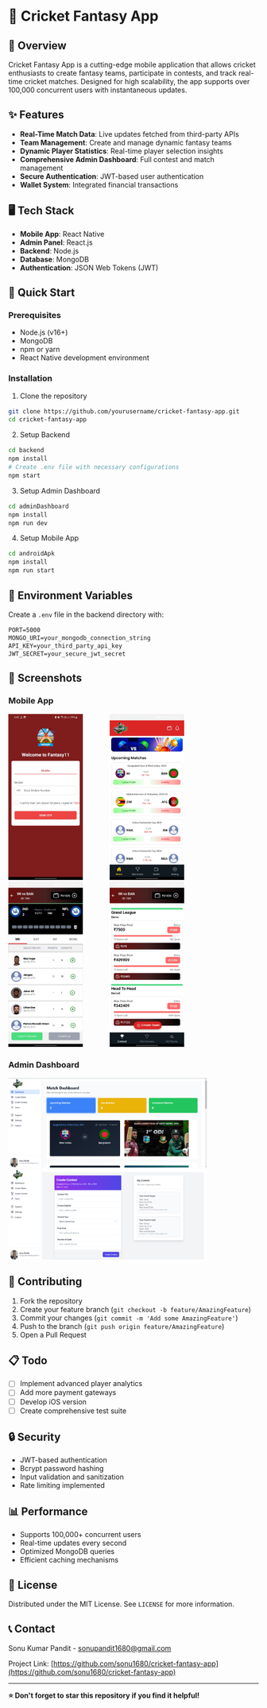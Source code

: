 # 🏏 Cricket Fantasy App

## 📝 Overview

Cricket Fantasy App is a cutting-edge mobile application that allows cricket enthusiasts to create fantasy teams, participate in contests, and track real-time cricket matches. Designed for high scalability, the app supports over 100,000 concurrent users with instantaneous updates.

## ✨ Features

- **Real-Time Match Data**: Live updates fetched from third-party APIs
- **Team Management**: Create and manage dynamic fantasy teams
- **Dynamic Player Statistics**: Real-time player selection insights
- **Comprehensive Admin Dashboard**: Full contest and match management
- **Secure Authentication**: JWT-based user authentication
- **Wallet System**: Integrated financial transactions

## 🖥️ Tech Stack

- **Mobile App**: React Native
- **Admin Panel**: React.js
- **Backend**: Node.js
- **Database**: MongoDB
- **Authentication**: JSON Web Tokens (JWT)

## 🚀 Quick Start

### Prerequisites

- Node.js (v16+)
- MongoDB
- npm or yarn
- React Native development environment

### Installation

1. Clone the repository
```bash
git clone https://github.com/yourusername/cricket-fantasy-app.git
cd cricket-fantasy-app
```

2. Setup Backend
```bash
cd backend
npm install
# Create .env file with necessary configurations
npm start
```

3. Setup Admin Dashboard
```bash
cd adminDashboard
npm install
npm run dev
```

4. Setup Mobile App
```bash
cd androidApk
npm install
npm run start
```

## 🔐 Environment Variables

Create a `.env` file in the backend directory with:
```env
PORT=5000
MONGO_URI=your_mongodb_connection_string
API_KEY=your_third_party_api_key
JWT_SECRET=your_secure_jwt_secret
```

## 📱 Screenshots

### Mobile App
<p float="left">
  <img src="./images/login.jpeg" width="150" style="margin-right: 50px;" />
  <img src="./images/home.jpeg" width="150" style="margin-right: 50px;" />
  <img src="./images/team.jpeg" width="150" style="margin-right: 50px;" />
  <img src="./images/contestlist.jpeg" width="150" />
</p>

### Admin Dashboard
<p float="left">
  <img src="./images/adminhome.png" width="400" />
  <img src="./images/admincontest.png" width="400" />
</p>

## 🤝 Contributing

1. Fork the repository
2. Create your feature branch (`git checkout -b feature/AmazingFeature`)
3. Commit your changes (`git commit -m 'Add some AmazingFeature'`)
4. Push to the branch (`git push origin feature/AmazingFeature`)
5. Open a Pull Request

## 📋 Todo

- [ ] Implement advanced player analytics
- [ ] Add more payment gateways
- [ ] Develop iOS version
- [ ] Create comprehensive test suite

## 🔒 Security

- JWT-based authentication
- Bcrypt password hashing
- Input validation and sanitization
- Rate limiting implemented

## 📊 Performance

- Supports 100,000+ concurrent users
- Real-time updates every second
- Optimized MongoDB queries
- Efficient caching mechanisms

## 📜 License

Distributed under the MIT License. See `LICENSE` for more information.

## 📞 Contact

Sonu Kumar Pandit - sonupandit1680@gmail.com

Project Link: [https://github.com/sonu1680/cricket-fantasy-app](https://github.com/sonu1680/cricket-fantasy-app)

---

**⭐ Don't forget to star this repository if you find it helpful!**
